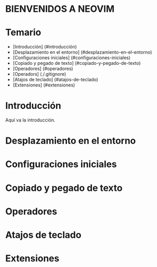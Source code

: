 # BIENVENIDOS A NEOVIM

# Temario

- [Introducción] (#introducción)
- [Desplazamiento en el entorno] (#desplazamiento-en-el-entorno)
- [Configuraciones iniciales] (#configuraciones-iniciales)
- [Copiado y pegado de texto] (#copiado-y-pegado-de-texto)
- [Operadores] (#operadores)
- [Operadors] (./.gitignore)
- [Atajos de teclado] (#atajos-de-teclado)
- [Extensiones] (#extensiones)

# Introducción
Aquí va la introducción.

# Desplazamiento en el entorno
# Configuraciones iniciales
# Copiado y pegado de texto
# Operadores
# Atajos de teclado
# Extensiones

